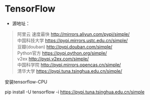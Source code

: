 # TensorFlow  

- 源地址：  

> 阿里云 速度最快 http://mirrors.aliyun.com/pypi/simple/   
> 中国科技大学 https://pypi.mirrors.ustc.edu.cn/simple/  
> 豆瓣(douban) http://pypi.douban.com/simple/  
> Python官方 https://pypi.python.org/simple/  
> v2ex http://pypi.v2ex.com/simple/  
> 中国科学院 http://pypi.mirrors.opencas.cn/simple/  
> 清华大学 https://pypi.tuna.tsinghua.edu.cn/simple/  



安装tensorflow-CPU  

pip install -U tensorflow -i https://pypi.tuna.tsinghua.edu.cn/simple  
